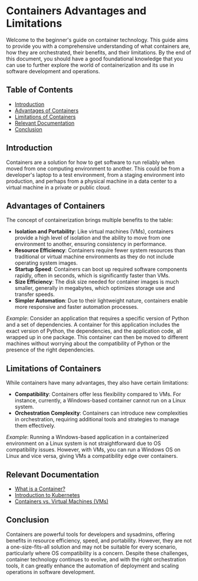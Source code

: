 # Containers Advantages and Limitations

Welcome to the beginner's guide on container technology. This guide aims to provide you with a comprehensive understanding of what containers are, how they are orchestrated, their benefits, and their limitations. By the end of this document, you should have a good foundational knowledge that you can use to further explore the world of containerization and its use in software development and operations.

## Table of Contents

- [Introduction](#introduction)
- [Advantages of Containers](#advantages-of-containers)
- [Limitations of Containers](#limitations-of-containers)
- [Relevant Documentation](#relevant-documentation)
- [Conclusion](#conclusion)

## Introduction

Containers are a solution for how to get software to run reliably when moved from one computing environment to another. This could be from a developer's laptop to a test environment, from a staging environment into production, and perhaps from a physical machine in a data center to a virtual machine in a private or public cloud.

## Advantages of Containers

The concept of containerization brings multiple benefits to the table:

- **Isolation and Portability**: Like virtual machines (VMs), containers provide a high level of isolation and the ability to move from one environment to another, ensuring consistency in performance.
- **Resource Efficiency**: Containers require fewer system resources than traditional or virtual machine environments as they do not include operating system images.
- **Startup Speed**: Containers can boot up required software components rapidly, often in seconds, which is significantly faster than VMs.
- **Size Efficiency**: The disk size needed for container images is much smaller, generally in megabytes, which optimizes storage use and transfer speeds.
- **Simpler Automation**: Due to their lightweight nature, containers enable more responsive and faster automation processes.

_Example_: Consider an application that requires a specific version of Python and a set of dependencies. A container for this application includes the exact version of Python, the dependencies, and the application code, all wrapped up in one package. This container can then be moved to different machines without worrying about the compatibility of Python or the presence of the right dependencies.

## Limitations of Containers

While containers have many advantages, they also have certain limitations:

- **Compatibility**: Containers offer less flexibility compared to VMs. For instance, currently, a Windows-based container cannot run on a Linux system.
- **Orchestration Complexity**: Containers can introduce new complexities in orchestration, requiring additional tools and strategies to manage them effectively.

_Example_: Running a Windows-based application in a containerized environment on a Linux system is not straightforward due to OS compatibility issues. However, with VMs, you can run a Windows OS on Linux and vice versa, giving VMs a compatibility edge over containers.

## Relevant Documentation

- [What is a Container?](https://www.docker.com/resources/what-container)
- [Introduction to Kubernetes](https://kubernetes.io/docs/concepts/overview/what-is-kubernetes/)
- [Containers vs. Virtual Machines (VMs)](https://www.redhat.com/en/topics/containers/containers-vs-vms)

## Conclusion

Containers are powerful tools for developers and sysadmins, offering benefits in resource efficiency, speed, and portability. However, they are not a one-size-fits-all solution and may not be suitable for every scenario, particularly where OS compatibility is a concern. Despite these challenges, container technology continues to evolve, and with the right orchestration tools, it can greatly enhance the automation of deployment and scaling operations in software development.